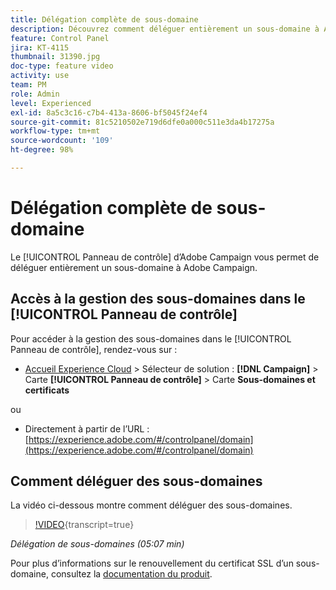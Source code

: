 ```yaml
---
title: Délégation complète de sous-domaine
description: Découvrez comment déléguer entièrement un sous-domaine à Adobe Campaign.
feature: Control Panel
jira: KT-4115
thumbnail: 31390.jpg
doc-type: feature video
activity: use
team: PM
role: Admin
level: Experienced
exl-id: 8a5c3c16-c7b4-413a-8606-bf5045f24ef4
source-git-commit: 81c5210502e719d6dfe0a000c511e3da4b17275a
workflow-type: tm+mt
source-wordcount: '109'
ht-degree: 98%

---
```


# Délégation complète de sous-domaine

Le [!UICONTROL Panneau de contrôle] d’Adobe Campaign vous permet de déléguer entièrement un sous-domaine à Adobe Campaign.

## Accès à la gestion des sous-domaines dans le [!UICONTROL Panneau de contrôle]

Pour accéder à la gestion des sous-domaines dans le [!UICONTROL Panneau de contrôle], rendez-vous sur :

* [Accueil Experience Cloud](https://experience.adobe.com/#/home) > Sélecteur de solution : **[!DNL Campaign]** > Carte **[!UICONTROL Panneau de contrôle]** > Carte **Sous-domaines et certificats**

ou
* Directement à partir de l’URL : [https://experience.adobe.com/#/controlpanel/domain](https://experience.adobe.com/#/controlpanel/domain)

## Comment déléguer des sous-domaines

La vidéo ci-dessous montre comment déléguer des sous-domaines.

>[!VIDEO](https://video.tv.adobe.com/v/31390?learn=on){transcript=true}

*Délégation de sous-domaines (05:07 min)*

Pour plus d’informations sur le renouvellement du certificat SSL d’un sous-domaine, consultez la [documentation du produit](https://experienceleague.adobe.com/docs/control-panel/using/subdomains-and-certificates/renewing-subdomain-certificate.html?lang=fr).
